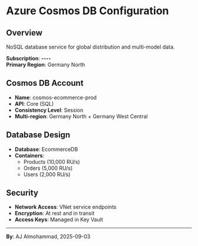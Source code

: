# Azure Cosmos DB Configuration

## Overview
NoSQL database service for global distribution and multi-model data.

**Subscription**: ********-****-****-****-************  
**Primary Region**: Germany North

## Cosmos DB Account
- **Name**: cosmos-ecommerce-prod
- **API**: Core (SQL)
- **Consistency Level**: Session
- **Multi-region**: Germany North + Germany West Central

## Database Design
- **Database**: EcommerceDB
- **Containers**:
  - Products (10,000 RU/s)
  - Orders (5,000 RU/s)
  - Users (2,000 RU/s)

## Security
- **Network Access**: VNet service endpoints
- **Encryption**: At rest and in transit
- **Access Keys**: Managed in Key Vault

---
**By**: AJ Almohammad, 2025-09-03
